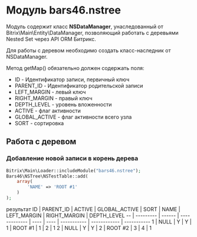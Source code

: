 # Модуль bars46.nstree
Модуль содержит класс **NSDataManager**, унаследованный от Bitrix\Main\Entity\DataManager, позволяющий работать с деревьями Nested Set через API ORM Битрикс.

Для работы с деревом необходимо создать класс-наследник от NSDataManager. 

Метод getMap() обязательно должен содержать поля:
<ul>
<li>ID - Идентификатор записи, первичный ключ</li>
<li>PARENT_ID - Идентификатор родительской записи</li>
<li>LEFT_MARGIN - левый ключ</li>
<li>RIGHT_MARGIN - правый ключ</li>
<li>DEPTH_LEVEL - уровень вложенности</li>
<li>ACTIVE - флаг активности</li>
<li>GLOBAL_ACTIVE - флаг активности всего узла</li>
<li>SORT - сортировка</li>
</ul>

## Работа с деревом

### Добавление новой записи в корень дерева
```php
Bitrix\Main\Loader::includeModule("bars46.nstree");
Bars46\NSTree\NSTestTable::add(
    array(
        'NAME' => 'ROOT #1'
    )
);
```
результат
ID | PARENT_ID | ACTIVE | GLOBAL_ACTIVE | SORT | NAME | LEFT_MARGIN | RIGHT_MARGIN | DEPTH_LEVEL
-- | --------- | ------ | ------------- | ---- | ---- | ----------- | ------------ | -----------
1 | NULL | Y | Y | 1 | ROOT #1 | 1 | 2 | 1
2 | NULL | Y | Y | 2 | ROOT #2 | 3 | 4 | 1
